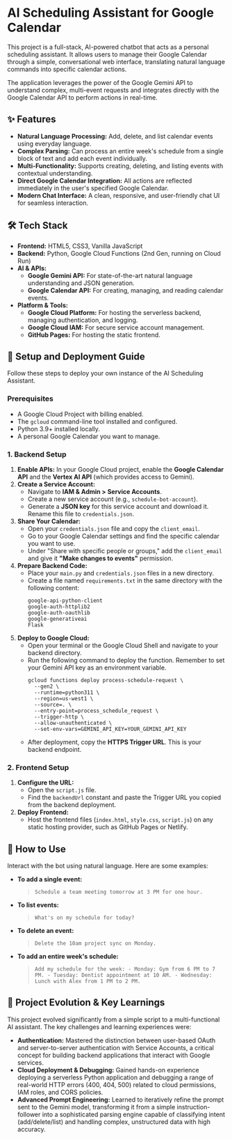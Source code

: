 # AI Scheduling Assistant for Google Calendar

This project is a full-stack, AI-powered chatbot that acts as a personal scheduling assistant. It allows users to manage their Google Calendar through a simple, conversational web interface, translating natural language commands into specific calendar actions.

The application leverages the power of the Google Gemini API to understand complex, multi-event requests and integrates directly with the Google Calendar API to perform actions in real-time.

## ✨ Features

* **Natural Language Processing:** Add, delete, and list calendar events using everyday language.
* **Complex Parsing:** Can process an entire week's schedule from a single block of text and add each event individually.
* **Multi-Functionality:** Supports creating, deleting, and listing events with contextual understanding.
* **Direct Google Calendar Integration:** All actions are reflected immediately in the user's specified Google Calendar.
* **Modern Chat Interface:** A clean, responsive, and user-friendly chat UI for seamless interaction.

## 🛠️ Tech Stack

* **Frontend:** HTML5, CSS3, Vanilla JavaScript
* **Backend:** Python, Google Cloud Functions (2nd Gen, running on Cloud Run)
* **AI & APIs:**
    * **Google Gemini API:** For state-of-the-art natural language understanding and JSON generation.
    * **Google Calendar API:** For creating, managing, and reading calendar events.
* **Platform & Tools:**
    * **Google Cloud Platform:** For hosting the serverless backend, managing authentication, and logging.
    * **Google Cloud IAM:** For secure service account management.
    * **GitHub Pages:** For hosting the static frontend.

## 🚀 Setup and Deployment Guide

Follow these steps to deploy your own instance of the AI Scheduling Assistant.

### Prerequisites

* A Google Cloud Project with billing enabled.
* The `gcloud` command-line tool installed and configured.
* Python 3.9+ installed locally.
* A personal Google Calendar you want to manage.

### 1. Backend Setup

1.  **Enable APIs:** In your Google Cloud project, enable the **Google Calendar API** and the **Vertex AI API** (which provides access to Gemini).
2.  **Create a Service Account:**
    * Navigate to **IAM & Admin > Service Accounts**.
    * Create a new service account (e.g., `schedule-bot-account`).
    * Generate a **JSON key** for this service account and download it. Rename this file to `credentials.json`.
3.  **Share Your Calendar:**
    * Open your `credentials.json` file and copy the `client_email`.
    * Go to your Google Calendar settings and find the specific calendar you want to use.
    * Under "Share with specific people or groups," add the `client_email` and give it **"Make changes to events"** permission.
4.  **Prepare Backend Code:**
    * Place your `main.py` and `credentials.json` files in a new directory.
    * Create a file named `requirements.txt` in the same directory with the following content:
        ```
        google-api-python-client
        google-auth-httplib2
        google-auth-oauthlib
        google-generativeai
        Flask
        ```
5.  **Deploy to Google Cloud:**
    * Open your terminal or the Google Cloud Shell and navigate to your backend directory.
    * Run the following command to deploy the function. Remember to set your Gemini API key as an environment variable.
        ```
        gcloud functions deploy process-schedule-request \
          --gen2 \
          --runtime=python311 \
          --region=us-west1 \
          --source=. \
          --entry-point=process_schedule_request \
          --trigger-http \
          --allow-unauthenticated \
          --set-env-vars=GEMINI_API_KEY=YOUR_GEMINI_API_KEY
        ```
    * After deployment, copy the **HTTPS Trigger URL**. This is your backend endpoint.

### 2. Frontend Setup

1.  **Configure the URL:**
    * Open the `script.js` file.
    * Find the `backendUrl` constant and paste the Trigger URL you copied from the backend deployment.
2.  **Deploy Frontend:**
    * Host the frontend files (`index.html`, `style.css`, `script.js`) on any static hosting provider, such as GitHub Pages or Netlify.

## 💬 How to Use

Interact with the bot using natural language. Here are some examples:

* **To add a single event:**
    > `Schedule a team meeting tomorrow at 3 PM for one hour.`
* **To list events:**
    > `What's on my schedule for today?`
* **To delete an event:**
    > `Delete the 10am project sync on Monday.`
* **To add an entire week's schedule:**
    > `Add my schedule for the week: - Monday: Gym from 6 PM to 7 PM. - Tuesday: Dentist appointment at 10 AM. - Wednesday: Lunch with Alex from 1 PM to 2 PM.`

## 🧠 Project Evolution & Key Learnings

This project evolved significantly from a simple script to a multi-functional AI assistant. The key challenges and learning experiences were:

* **Authentication:** Mastered the distinction between user-based OAuth and server-to-server authentication with Service Accounts, a critical concept for building backend applications that interact with Google services.
* **Cloud Deployment & Debugging:** Gained hands-on experience deploying a serverless Python application and debugging a range of real-world HTTP errors (400, 404, 500) related to cloud permissions, IAM roles, and CORS policies.
* **Advanced Prompt Engineering:** Learned to iteratively refine the prompt sent to the Gemini model, transforming it from a simple instruction-follower into a sophisticated parsing engine capable of classifying intent (add/delete/list) and handling complex, unstructured data with high accuracy.
